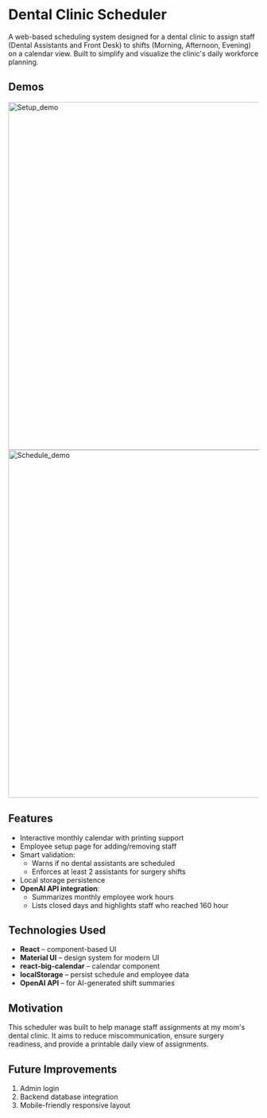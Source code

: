 # Dental Clinic Scheduler

A web-based scheduling system designed for a dental clinic to assign staff (Dental Assistants and Front Desk) to shifts (Morning, Afternoon, Evening) on a calendar view. Built to simplify and visualize the clinic's daily workforce planning.

## Demos
<img src="./src/assets/emloyee_setup_demo.gif" alt="Setup_demo" width="700" />
<img src="./src/assets/schedule_demo.gif" alt="Schedule_demo" width="700" />

## Features

- Interactive monthly calendar with printing support
- Employee setup page for adding/removing staff
- Smart validation:
  - Warns if no dental assistants are scheduled
  - Enforces at least 2 assistants for surgery shifts
- Local storage persistence
- **OpenAI API integration**:
  - Summarizes monthly employee work hours
  - Lists closed days and highlights staff who reached 160 hour

## Technologies Used

- **React** – component-based UI
- **Material UI** – design system for modern UI
- **react-big-calendar** – calendar component
- **localStorage** – persist schedule and employee data
- **OpenAI API** – for AI-generated shift summaries

## Motivation
This scheduler was built to help manage staff assignments at my mom's dental clinic. It aims to reduce miscommunication, ensure surgery readiness, and provide a printable daily view of assignments.

## Future Improvements
1. Admin login
2. Backend database integration
3. Mobile-friendly responsive layout

	
    
